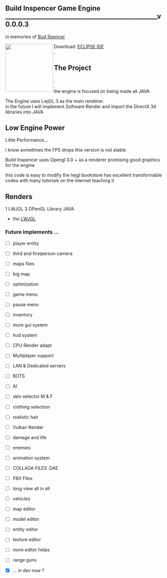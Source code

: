 ## Build Inspencer Game Engine ________________________________________________v0.0.0.3  
  in memories of [Bud Spencer](https://en.wikipedia.org/wiki/Bud_Spencer)
  
  

  <img align="left" height="150em" src="https://www.eclipse.org/org/artwork/images/eclipse_ide_logo.png"/>  
  
  Download: [ ECLIPSE IDE ](https://www.eclipse.org/downloads/)  
  .  
  ## The Project  ##
  .  
  .  
  the engine is focused on being made all JAVA  
  
  The Engine uses LwjGL 3 as the main renderer.   
  in the future I will implement Software Render and import the DirectX 3d libraries into JAVA  

## Low Engine Power

Little Performance...  
  
I know sometimes the FPS drops this version is not stable  

Build Inspencer uses Opengl 3.0 + as a renderer promising good graphics for the engine

  this code is easy to modify the lwjgl bookstore has excellent transformable codes with many tutorials on the internet teaching it
  
  
##  Renders

1 LWJGL 3 
OPenGL Library JAVA
*  the [LWJGL](https://www.lwjgl.org/guide)
  
  
  
### Future Implements ...
</div>

- [ ] player entity
- [ ] third and firstperson camera  
- [ ] maps files  
- [ ] big map  
- [ ] optimization  
- [ ] game menu
- [ ] pause menu
- [ ] inventory
- [ ] more gui system
- [ ] hud system
- [ ] CPU Render adapt
- [ ] Multiplayer support
- [ ] LAN & Dedicated servers
- [ ] BOTS
- [ ] AI
- [ ] skin selector M & F
- [ ] clothing selection
- [ ] realistic hair
- [ ] Vulkan Render
- [ ] damage and life
- [ ] enemies
- [ ] animation system
- [ ] COLLADA FILES .DAE
- [ ] FBX Files 
- [ ] long view all in all
- [ ] vehicles
- [ ] map editor
- [ ] model editor
- [ ] entity editor
- [ ] texture editor
- [ ] more editor helps
- [ ] range guns
- [x] ... in dev now ?

